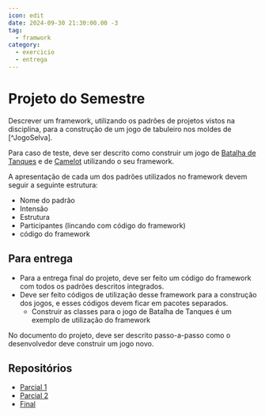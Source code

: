 ```yaml
---
icon: edit
date: 2024-09-30 21:30:00.00 -3
tag:
  - framwork
category:
  - exercicio
  - entrega
---
```


# Projeto do Semestre

Descrever um framework, utilizando os padrões de projetos vistos na disciplina, para a construção de um jogo de tabuleiro nos moldes de [^JogoSelva].

Para caso de teste, deve ser descrito como construir um jogo de [Batalha de Tanques](https://brainking.com/pt/GameRules?tp=20) e de [Camelot](https://brainking.com/pt/GameRules?tp=124) utilizando o seu framework.

A apresentação de cada um dos padrões utilizados no framework devem seguir a seguinte estrutura:
- Nome do padrão
- Intensão
- Estrutura
- Participantes (lincando com código do framework)
- código do framework

## Para entrega

- Para a entrega final do projeto, deve ser feito um código do framework com todos os padrões descritos integrados. 
- Deve ser feito códigos de utilização desse framework para a construção dos jogos, e esses códigos devem ficar em pacotes separados.
  - Construir as classes para o jogo de Batalha de Tanques é um exemplo de utilização do framework

No documento do projeto, deve ser descrito passo-a-passo como o desenvolvedor deve construir um jogo novo.

## Repositórios
- [Parcial 1](https://classroom.github.com/a/RM1yLssV)
- [Parcial 2](https://classroom.github.com/a/cVinkKQ5)
- [Final](https://classroom.github.com/a/SkBJK2KW) 




<!-- @include: ../includes/bib.md -->
